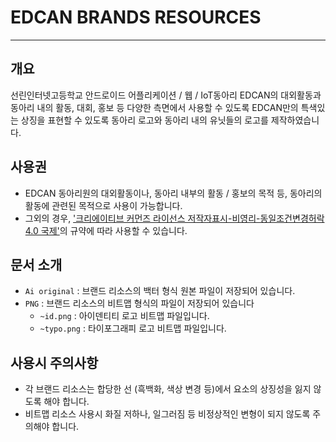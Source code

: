 # EDCAN BRANDS RESOURCES
---

## 개요
선린인터넷고등학교 안드로이드 어플리케이션 / 웹 / IoT동아리 EDCAN의 대외활동과 동아리 내의 활동, 대회, 홍보 등 다양한 측면에서 사용할 수 있도록 EDCAN만의 특색있는 상징을 표현할 수 있도록 동아리 로고와 동아리 내의 유닛들의 로고를 제작하였습니다.

## 사용권
- EDCAN 동아리원의 대외활동이나, 동아리 내부의 활동 / 홍보의 목적 등, 동아리의 활동에 관련된 목적으로 사용이 가능합니다.
- 그외의 경우, ['크리에이티브 커먼즈 라이선스 저작자표시-비영리-동일조건변경허락 4.0 국제'](http://creativecommons.org/licenses/by-nc-sa/4.0/deed.ko "CCL 4.0")의 규약에 따라 사용할 수 있습니다.

## 문서 소개
- `Ai original` : 브랜드 리소스의 백터 형식 원본 파일이 저장되어 있습니다.
- `PNG` : 브랜드 리소스의 비트맵 형식의 파일이 저장되어 있습니다
	- `~id.png` : 아이덴티티 로고 비트맵 파일입니다.
	- `~typo.png` : 타이포그래피 로고 비트맵 파일입니다.

## 사용시 주의사항
- 각 브랜드 리소스는 합당한 선 (흑백화, 색상 변경 등)에서 요소의 상징성을 잃지 않도록 해야 합니다.
- 비트맵 리소스 사용시 화질 저하나, 일그러짐 등 비정상적인 변형이 되지 않도록 주의해야 합니다.

